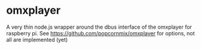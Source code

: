 # omxplayer

A very thin node.js wrapper around the dbus interface of the omxplayer for raspberry pi. See https://github.com/popcornmix/omxplayer for options, not all are implemented (yet)
